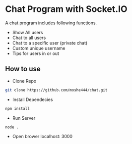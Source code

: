 # Chat Program with Socket.IO
A chat program includes following functions.
* Show All users
* Chat to all users
* Chat to a specific user (private chat)
* Custom unique username
* Tips for users in or out

## How to use
* Clone Repo
```Bash
git clone https://github.com/moshe444/chat.git
```
* Install Dependecies
```Bash
npm install
```
* Run Server
```Bash
node .
```
* Open brower localhost: 3000
